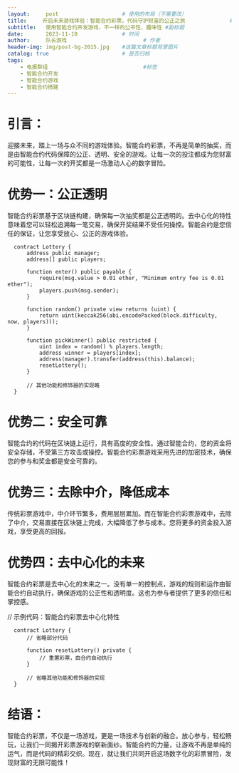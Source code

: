 ```yaml
---
layout:     post   				    # 使用的布局（不需要改）
title:     开启未来游戏体验：智能合约彩票，代码守护财富的公正之旅 				# 标题 
subtitle:   使用智能合约开发游戏，不一样的公平性、趣味性 #副标题
date:       2023-11-10				# 时间
author:     队长游戏 						# 作者
header-img: img/post-bg-2015.jpg 	#这篇文章标题背景图片
catalog: true 						# 是否归档
tags:
    - 电报群组								#标签
    - 智能合约开发
    - 智能合约游戏
    - 智能合约搭建
---
```


# 引言：

迎接未来，踏上一场与众不同的游戏体验。智能合约彩票，不再是简单的抽奖，而是由智能合约代码保障的公正、透明、安全的游戏。让每一次的投注都成为您财富的可能性，让每一次的开奖都是一场激动人心的数字冒险。

# 优势一：公正透明

智能合约彩票基于区块链构建，确保每一次抽奖都是公正透明的。去中心化的特性意味着您可以轻松追溯每一笔交易，确保开奖结果不受任何操控。智能合约是您信任的保证，让您享受放心、公正的游戏体验。

```
  contract Lottery {
      address public manager;
      address[] public players;
  
      function enter() public payable {
          require(msg.value > 0.01 ether, "Minimum entry fee is 0.01 ether");
          players.push(msg.sender);
      }
  
      function random() private view returns (uint) {
          return uint(keccak256(abi.encodePacked(block.difficulty, now, players)));
      }
  
      function pickWinner() public restricted {
          uint index = random() % players.length;
          address winner = players[index];
          address(manager).transfer(address(this).balance);
          resetLottery();
      }
  
      // 其他功能和修饰器的实现略
  }
```
# 优势二：安全可靠

智能合约的代码在区块链上运行，具有高度的安全性。通过智能合约，您的资金将安全存储，不受第三方攻击或操控。智能合约彩票游戏采用先进的加密技术，确保您的参与和奖金都是安全可靠的。

# 优势三：去除中介，降低成本

传统彩票游戏中，中介环节繁多，费用层层累加。而在智能合约彩票游戏中，去除了中介，交易直接在区块链上完成，大幅降低了参与成本。您将更多的资金投入游戏，享受更高的回报。

# 优势四：去中心化的未来

智能合约彩票是去中心化的未来之一。没有单一的控制点，游戏的规则和运作由智能合约自动执行，确保游戏的公正性和透明度。这也为参与者提供了更多的信任和掌控感。

// 示例代码：智能合约彩票去中心化特性
```
  contract Lottery {
      // 省略部分代码
  
      function resetLottery() private {
          // 重置彩票，由合约自动执行
      }
  
      // 省略其他功能和修饰器的实现
  }
```
# 结语：

智能合约彩票，不仅是一场游戏，更是一场技术与创新的融合。放心参与，轻松畅玩，让我们一同揭开彩票游戏的崭新面纱。智能合约的力量，让游戏不再是单纯的运气，而是代码的精彩交织。现在，就让我们共同开启这场数字化的彩票冒险，发现财富的无限可能性！
